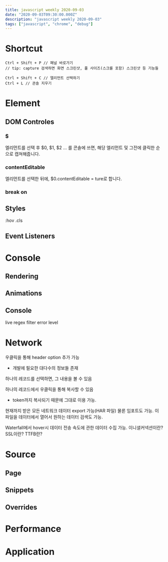 ```yaml
---
title: javascript weekly 2020-09-03
date: "2020-09-03T09:30:00.000Z"
description: "javascript weekly 2020-09-03"
tags: ["javascript", "chrome", "debug"]
---
```


# Shortcut
```
Ctrl + Shift + P // 패널 바로가기
// tip: capture 검색하면 화면 스크린샷, 풀 사이즈(스크롤 포함) 스크린샷 등 기능들

Ctrl + Shift + C // 엘리먼트 선택하기
Ctrl + L // 콘솔 지우기
```

# Element
## DOM Controles
### $
엘리먼트를 선택 후 $0, $1, $2 ... 를 콘솔에 쓰면, 해당 엘리먼트 및 그전에 클릭한 순으로 캡쳐해줍니다.

### contentEditable
엘리먼트를 선택한 뒤에, $0.contentEditable = ture로 합니다.

### break on


## Styles
:hov
.cls

## Event Listeners

# Console
## Rendering
## Animations
## Console
live regex
filter
error level

# Network
우클릭을 통해 header option 추가 가능
- 개발에 필요한 대다수의 정보들 존재

하나의 레코드를 선택하면, 그 내용을 볼 수 있음

하나의 레코드에서 우클릭을 통해 복사할 수 있음
- token까지 복사되기 때문에 그대로 이용 가능.

현재까지 받은 모든 네트워크 데이터 export 가능(HAR 파일)
물론 임포트도 가능. 이 파일을 데이터에서 열어서 원하는 데이터 검색도 가능.

Waterfall에서 hover시 데이터 전송 속도에 관한 데이터 수집 가능.
이니셜커넥션이란?
SSL이란?
TTFB란?

# Source
## Page
### 
## Snippets
## Overrides

# Performance

# Application

# 
